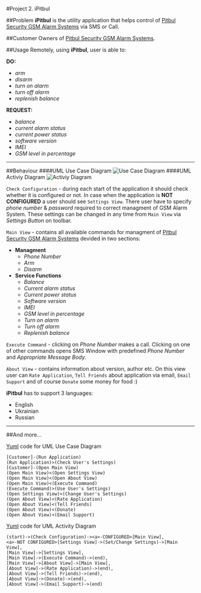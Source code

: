 #Project 2. iPitbul

##Problem
**iPitbul** is the utility application that helps control of [Pitbul Security GSM Alarm Systems](http://pitbul.com.ua) via SMS or Call.

##Customer
Owners of [Pitbul Security GSM Alarm Systems](http://pitbul.com.ua).

##Usage
Remotely, using **iPitbul**, user is able to:
                 
**DO:**

- *arm*
- *disarm*
- *turn on alarm*
- *turn off alarm*
- *replenish balance*

**REQUEST:**

- *balance*
- *current alarm status*
- *current power status*
- *software version*
- *IMEI*
- *GSM level in percentage*

***
##Behaviour
####UML Use Case Diagram
![Use Case Diagram](https://raw.github.com/moleksyuk/osx-project-2/master/Docs/UseCaseDiagram.png)
####UML Activiy Diagram
![Activiy Diagram](https://raw.github.com/moleksyuk/osx-project-2/master/Docs/ActivityDiagram.png)


`Check Configuration` - during each start of the application it should check whether it is configured or not.
In case when the application is **NOT CONFIGURED** a user should see `Settings View`. There user have to specify *phone number* & *password* required to correct managment of GSM Alarm System. These settings can be changed in any time from `Main View` via *Settings Button* on toolbar.

`Main View` - contains all available commands for managment of [Pitbul Security GSM Alarm Systems](http://pitbul.com.ua) devided in two sections:

- **Managment**
	- *Phone Number*
	- *Arm*
	- *Disarm*
- **Service Functions**
	- *Balance*
	- *Current alarm status*
	- *Current power status*
	- *Software version*
	- *IMEI*
	- *GSM level in percentage*
	- *Turn on alarm*
	- *Turn off alarm*
	- *Replenish balance*

`Execute Command` - clicking on *Phone Number* makes a call. Clicking on one of other commands opens SMS Window with predefined *Phone Number* and *Appropriate Message Body*.

`About View` - contains information about version, author etc. On this view user can `Rate Application`, `Tell Friends` about application via email, `Email Support` and of course `Donate` some money for food :)

**iPitbul** has to support 3 languages:

- English
- Ukrainian
- Russian

---
##And more…

[Yuml](http://yuml.me/) code for UML Use Case Diagram

````
[Customer]-(Run Application)
(Run Application)>(Check User's Settings)
[Customer]-(Open Main View)
(Open Main View)<(Open Settings View)
(Open Main View)<(Open About View)
(Open Main View)<(Execute Command)
(Execute Command)>(Use User's Settings)
(Open Settings View)<(Change User's Settings)
(Open About View)<(Rate Application)
(Open About View)<(Tell Friends)
(Open About View)<(Donate)
(Open About View)<(Email Support)
````


[Yuml](http://yuml.me/) code for UML Activity Diagram

````
(start)->(Check Configuration)-><a>-CONFIGURED>[Main View],
<a>-NOT CONFIGURED>[Settings View]->(Set/Change Settings)->[Main View],
[Main View]->[Settings View],
[Main View]->(Execute Command)->(end),
[Main View]->[About View]->[Main View],
[About View]->(Rate Application)->(end),
[About View]->(Tell Friends)->(end),
[About View]->(Donate)->(end),
[About View]->(Email Support)->(end)
````